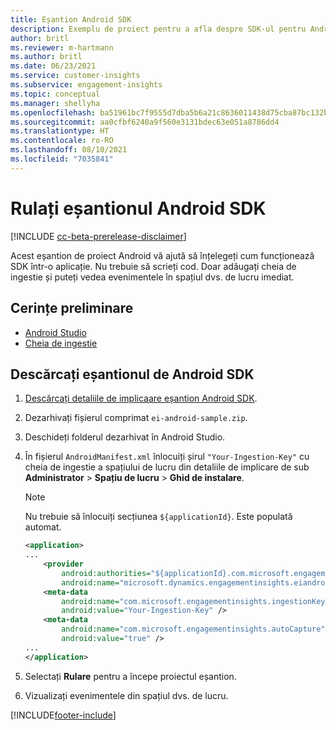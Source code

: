 ```yaml
---
title: Eșantion Android SDK
description: Exemplu de proiect pentru a afla despre SDK-ul pentru Android
author: britl
ms.reviewer: m-hartmann
ms.author: britl
ms.date: 06/23/2021
ms.service: customer-insights
ms.subservice: engagement-insights
ms.topic: conceptual
ms.manager: shellyha
ms.openlocfilehash: ba51961bc7f9555d7dba5b6a21c8636011438d75cba87bc132b896841c467a33
ms.sourcegitcommit: aa0cfbf6240a9f560e3131bdec63e051a8786dd4
ms.translationtype: HT
ms.contentlocale: ro-RO
ms.lasthandoff: 08/10/2021
ms.locfileid: "7035841"
---
```

# <a name="run-the-android-sdk-sample"></a>Rulați eșantionul Android SDK

[!INCLUDE [cc-beta-prerelease-disclaimer](includes/cc-beta-prerelease-disclaimer.md)]

Acest eșantion de proiect Android vă ajută să înțelegeți cum funcționează SDK într-o aplicație. Nu trebuie să scrieți cod. Doar adăugați cheia de ingestie și puteți vedea evenimentele în spațiul dvs. de lucru imediat.

## <a name="prerequisites"></a>Cerințe preliminare

- [Android Studio](https://developer.android.com/studio)
- [Cheia de ingestie](get-started-android.md)

## <a name="download-the-android-sdk-sample"></a>Descărcați eșantionul de Android SDK

1. [Descărcați detaliile de implicaare eșantion Android SDK](https://download.pi.dynamics.com/sdk/EI-SDKs/ei-android-sample.zip).
1. Dezarhivați fișierul comprimat `ei-android-sample.zip`.
1. Deschideți folderul dezarhivat în Android Studio.
1. În fișierul `AndroidManifest.xml` înlocuiți șirul `"Your-Ingestion-Key"` cu cheia de ingestie a spațiului de lucru din detaliile de implicare de sub **Administrator** > **Spațiu de lucru** > **Ghid de instalare**. 

   > [!NOTE]
   > Nu trebuie să înlocuiți secțiunea `${applicationId}`. Este populată automat.

   ```xml
   <application>
   ...
       <provider
           android:authorities="${applicationId}.com.microsoft.engagementinsights.eiandroidsdk.AnalyticsContentProvider"
           android:name="microsoft.dynamics.engagementinsights.eiandroidsdk.AnalyticsContentProvider" />
       <meta-data
           android:name="com.microsoft.engagementinsights.ingestionKey"
           android:value="Your-Ingestion-Key" />
       <meta-data
           android:name="com.microsoft.engagementinsights.autoCapture"
           android:value="true" />
   ...
   </application>
   ```

1. Selectați **Rulare** pentru a începe proiectul eșantion.
1. Vizualizați evenimentele din spațiul dvs. de lucru.


[!INCLUDE[footer-include](../includes/footer-banner.md)]
